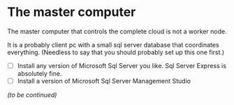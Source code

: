 # The master computer

The master computer that controls the complete cloud is not a worker node. 

It is a probably client pc with a small sql server database that coordinates everything.
(Needless to say that you should probably set up this one first.)

  - [ ] Install any version of Microsoft Sql Server you like. Sql Server Express is absolutely fine.
  - [ ] Install a version of Microsoft Sql Server Management Studio

*(to be continued)*